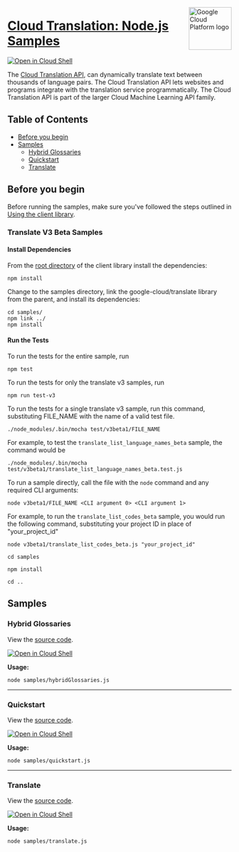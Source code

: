 [//]: # "This README.md file is auto-generated, all changes to this file will be lost."
[//]: # "To regenerate it, use `python -m synthtool`."
<img src="https://avatars2.githubusercontent.com/u/2810941?v=3&s=96" alt="Google Cloud Platform logo" title="Google Cloud Platform" align="right" height="96" width="96"/>

# [Cloud Translation: Node.js Samples](https://github.com/googleapis/nodejs-translate)

[![Open in Cloud Shell][shell_img]][shell_link]

The [Cloud Translation API](https://cloud.google.com/translate/docs/),
can dynamically translate text between thousands
of language pairs. The Cloud Translation API lets websites and programs
integrate with the translation service programmatically. The Cloud Translation
API is part of the larger Cloud Machine Learning API family.

## Table of Contents

* [Before you begin](#before-you-begin)
* [Samples](#samples)
  * [Hybrid Glossaries](#hybrid-glossaries)
  * [Quickstart](#quickstart)
  * [Translate](#translate)

## Before you begin

Before running the samples, make sure you've followed the steps outlined in
[Using the client library](https://github.com/googleapis/nodejs-translate#using-the-client-library).

### Translate V3 Beta Samples

#### Install Dependencies

From the [root directory](https://github.com/googleapis/nodejs-translate) of the client library install the dependencies:

```
npm install
```

Change to the samples directory, link the google-cloud/translate library from the parent, and install its dependencies:

```
cd samples/
npm link ../
npm install
```

#### Run the Tests

To run the tests for the entire sample, run

```
npm test
```

To run the tests for only the translate v3 samples, run

```
npm run test-v3
```

To run the tests for a single translate v3 sample, run this command, substituting FILE_NAME with the name of a valid test file.

```
./node_modules/.bin/mocha test/v3beta1/FILE_NAME
```

For example, to test the `translate_list_language_names_beta` sample, the command would be

```
./node_modules/.bin/mocha test/v3beta1/translate_list_language_names_beta.test.js
```

To run a sample directly, call the file with the `node` command and any required CLI arguments:

```
node v3beta1/FILE_NAME <CLI argument 0> <CLI argument 1>
```

For example, to run the `translate_list_codes_beta` sample, you would run the following command, substituting your project ID in place of "your_project_id"

```
node v3beta1/translate_list_codes_beta.js "your_project_id"
```

`cd samples`

`npm install`

`cd ..`

## Samples



### Hybrid Glossaries

View the [source code](https://github.com/googleapis/nodejs-translate/blob/master/samples/hybridGlossaries.js).

[![Open in Cloud Shell][shell_img]](https://console.cloud.google.com/cloudshell/open?git_repo=https://github.com/googleapis/nodejs-translate&page=editor&open_in_editor=samples/hybridGlossaries.js,samples/README.md)

__Usage:__


`node samples/hybridGlossaries.js`


-----




### Quickstart

View the [source code](https://github.com/googleapis/nodejs-translate/blob/master/samples/quickstart.js).

[![Open in Cloud Shell][shell_img]](https://console.cloud.google.com/cloudshell/open?git_repo=https://github.com/googleapis/nodejs-translate&page=editor&open_in_editor=samples/quickstart.js,samples/README.md)

__Usage:__


`node samples/quickstart.js`


-----




### Translate

View the [source code](https://github.com/googleapis/nodejs-translate/blob/master/samples/translate.js).

[![Open in Cloud Shell][shell_img]](https://console.cloud.google.com/cloudshell/open?git_repo=https://github.com/googleapis/nodejs-translate&page=editor&open_in_editor=samples/translate.js,samples/README.md)

__Usage:__


`node samples/translate.js`






[shell_img]: https://gstatic.com/cloudssh/images/open-btn.png
[shell_link]: https://console.cloud.google.com/cloudshell/open?git_repo=https://github.com/googleapis/nodejs-translate&page=editor&open_in_editor=samples/README.md
[product-docs]: https://cloud.google.com/translate/docs/
